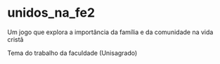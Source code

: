 # unidos_na_fe2

Um jogo que explora a importância da família e da comunidade na vida cristã 

Tema do trabalho da faculdade (Unisagrado)

